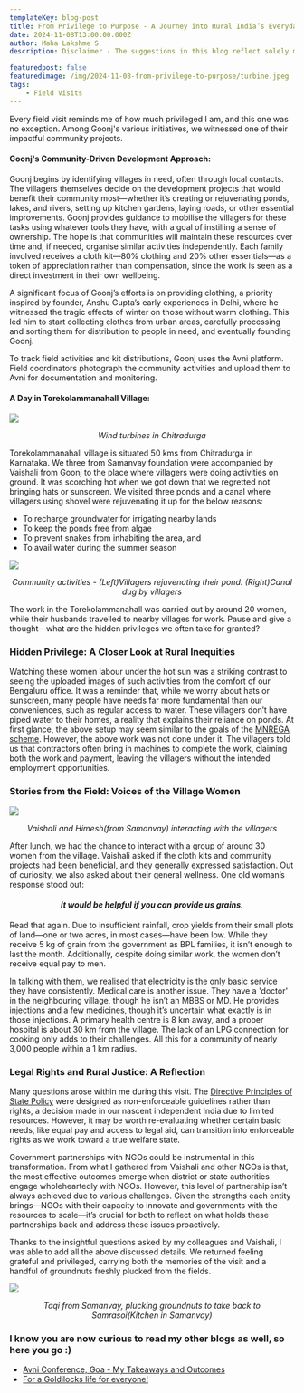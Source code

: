 ```yaml
---
templateKey: blog-post
title: From Privilege to Purpose - A Journey into Rural India’s Everyday Struggles
date: 2024-11-08T13:00:00.000Z
author: Maha Lakshme S
description: Disclaimer - The suggestions in this blog reflect solely my personal opinions. Avni, Samanvay, and Goonj do not engage in policy recommendations, and the views expressed here are not representative of these organizations.

featuredpost: false
featuredimage: /img/2024-11-08-from-privilege-to-purpose/turbine.jpeg
tags: 
    - Field Visits
---
```


Every field visit reminds me of how much privileged I am, and this one was no exception. Among Goonj's various initiatives, we witnessed one of their impactful community projects.

#### Goonj's Community-Driven Development Approach:
Goonj begins by identifying villages in need, often through local contacts. The villagers themselves decide on the development projects that would benefit their community most—whether it’s creating or rejuvenating ponds, lakes, and rivers, setting up kitchen gardens, laying roads, or other essential improvements. Goonj provides guidance to mobilise the villagers for these tasks using whatever tools they have, with a goal of instilling a sense of ownership. The hope is that communities will maintain these resources over time and, if needed, organise similar activities independently. Each family involved receives a cloth kit—80% clothing and 20% other essentials—as a token of appreciation rather than compensation, since the work is seen as a direct investment in their own wellbeing.

A significant focus of Goonj’s efforts is on providing clothing, a priority inspired by founder, Anshu Gupta’s early experiences in Delhi, where he witnessed the tragic effects of winter on those without warm clothing. This led him to start collecting clothes from urban areas, carefully processing and sorting them for distribution to people in need, and eventually founding Goonj.

To track field activities and kit distributions, Goonj uses the Avni platform. Field coordinators photograph the community activities and upload them to Avni for documentation and monitoring.

#### A Day in Torekolammanahall Village:
![](/img/2024-11-08-from-privilege-to-purpose/turbines.png)<p align="center"><i>Wind turbines in Chitradurga</i></p>

Torekolammanahall village is situated 50 kms from Chitradurga in Karnataka. We three from Samanvay foundation were accompanied by Vaishali from Goonj to the place where villagers were doing activities on ground. It was scorching hot when we got down that we regretted not bringing hats or sunscreen. We visited three ponds and a canal where villagers using ​​shovel were rejuvenating it up for the below reasons:
- To recharge groundwater for irrigating nearby lands
- To keep the ponds free from algae
- To prevent snakes from inhabiting the area, and
- To avail water during the summer season

![](/img/2024-11-08-from-privilege-to-purpose/field_work.png)<p align="center"><i>Community activities - (Left)Villagers rejuvenating their pond. (Right)Canal dug by villagers</i></p>

The work in the Torekolammanahall was carried out by around 20 women, while their husbands travelled to nearby villages for work. Pause and give a thought—what are the hidden privileges we often take for granted?

### Hidden Privilege: A Closer Look at Rural Inequities
Watching these women labour under the hot sun was a striking contrast to seeing the uploaded images of such activities from the comfort of our Bengaluru office. It was a reminder that, while we worry about hats or sunscreen, many people have needs far more fundamental than our conveniences, such as regular access to water.
These villagers don’t have piped water to their homes, a reality that explains their reliance on ponds. At first glance, the above setup may seem similar to the goals of the [MNREGA scheme](https://nrega.nic.in/MGNREGA_new/Nrega_home.aspx). However, the above work was not done under it. The villagers told us that contractors often bring in machines to complete the work, claiming both the work and payment, leaving the villagers without the intended employment opportunities.

### Stories from the Field: Voices of the Village Women

![](/img/2024-11-08-from-privilege-to-purpose/assembly_of_villagers.jpeg)<p align="center"><i>Vaishali and Himesh(from Samanvay) interacting with the villagers</i></p>

After lunch, we had the chance to interact with a group of around 30 women from the village. Vaishali asked if the cloth kits and community projects had been beneficial, and they generally expressed satisfaction. Out of curiosity, we also asked about their general wellness.
One old woman’s response stood out: <h4 align="center"><i> It would be helpful if you can provide us grains.</i></h4>
Read that again. Due to insufficient rainfall, crop yields from their small plots of land—one or two acres, in most cases—have been low. While they receive 5 kg of grain from the government as BPL families, it isn’t enough to last the month. Additionally, despite doing similar work, the women don’t receive equal pay to men.

In talking with them, we realised that electricity is the only basic service they have consistently. Medical care is another issue. They have a 'doctor' in the neighbouring village, though he isn’t an MBBS or MD. He provides injections and a few medicines, though it’s uncertain what exactly is in those injections. A primary health centre is 8 km away, and a proper hospital is about 30 km from the village. The lack of an LPG connection for cooking only adds to their challenges. All this for a community of nearly 3,000 people within a 1 km radius.

### Legal Rights and Rural Justice: A Reflection
Many questions arose within me during this visit. The [Directive Principles of State Policy](https://knowindia.india.gov.in/profile/directive-principles-of-state-policy.php#:~:text=Directive%20Principle%20of%20State%20Policy&text=These%20lay%20down%20that%20the,all%20institutions%20of%20national%20life) were designed as non-enforceable guidelines rather than rights, a decision made in our nascent independent India due to limited resources. However, it may be worth re-evaluating whether certain basic needs, like equal pay and access to legal aid, can transition into enforceable rights as we work toward a true welfare state.

Government partnerships with NGOs could be instrumental in this transformation. From what I gathered from Vaishali and other NGOs is that, the most effective outcomes emerge when district or state authorities engage wholeheartedly with NGOs. However, this level of partnership isn’t always achieved due to various challenges. Given the strengths each entity brings—NGOs with their capacity to innovate and governments with the resources to scale—it’s crucial for both to reflect on what holds these partnerships back and address these issues proactively.

Thanks to the insightful questions asked by my colleagues and Vaishali, I was able to add all the above discussed details. We returned feeling grateful and privileged, carrying both the memories of the visit and a handful of groundnuts freshly plucked from the fields.

![](/img/2024-11-08-from-privilege-to-purpose/taqi_plucking_groundnuts.png)<p align="center"><i>Taqi from Samanvay, plucking groundnuts to take back to Samrasoi(Kitchen in Samanvay)</i></p>

### I know you are now curious to read my other blogs as well, so here you go :)

* [Avni Conference, Goa - My Takeaways and Outcomes](https://avniproject.org/blog/2023-01-19-avni-conference-goa-takeaways_and_outcomes/)
* [For a Goldilocks life for everyone!](https://avniproject.org/blog/2022-12-08-apf-field-visit/)
